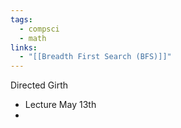 ```yaml
---
tags:
  - compsci
  - math
links:
  - "[[Breadth First Search (BFS)]]"
---
```

Directed Girth
- Lecture May 13th
- 